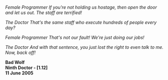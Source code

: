 _Female Programmer_ _If you're not holding us hostage, then open the door and let us out. The staff are terrified!_

_The Doctor_ _That's the same staff who execute hundreds of people every day?_

_Female Programmer_ _That's not our fault! We're just doing our jobs!_

_The Doctor_ _And with that sentence, you just lost the right to even talk to me. Now, back off!_

**Bad Wolf  
Ninth Doctor - [1.12]  
11 June 2005**